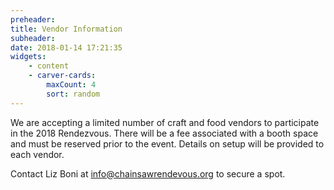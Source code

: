 ```yaml
---
preheader: 
title: Vendor Information
subheader: 
date: 2018-01-14 17:21:35
widgets:
    - content
    - carver-cards:
        maxCount: 4
        sort: random
---
```


We are accepting a limited number of craft and food vendors to participate in the 2018 Rendezvous. There will be a fee associated with a booth space and must be reserved prior to the event. Details on setup will be provided to each vendor.

Contact Liz Boni at info@chainsawrendevous.org to secure a spot.